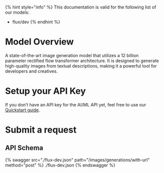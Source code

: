 [#references:start]: <> ({ "template": "openapi" })
{% hint style="info" %}
This documentation is valid for the following list of our models:
* flux/dev
{% endhint %}

# Model Overview
A state-of-the-art image generation model that utilizes a 12 billion parameter rectified flow transformer architecture. It is designed to generate high-quality images from textual descriptions, making it a powerful tool for developers and creatives.

# Setup your API Key
If you don’t have an API key for the AI/ML API yet, feel free to use our [Quickstart guide](https://docs.aimlapi.com/quickstart/setting-up).

# Submit a request
## API Schema
{% swagger src="./flux-dev.json" path="/images/generations/with-url" method="post" %}
./flux-dev.json
{% endswagger %}

[#references:end]: <> ({})